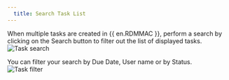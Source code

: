 ```yaml
---
  title: Search Task List
---
```

When multiple tasks are created in {{ en.RDMMAC }}, perform a search by clicking on the Search button to filter out the list of displayed tasks.  
![Task search](https://webdevolutions.azureedge.net/docs/en/rdm/mac/clip10356.png)

You can filter your search by Due Date, User name or by Status.  
![Task filter](https://webdevolutions.azureedge.net/docs/en/rdm/mac/clip10022.png)
